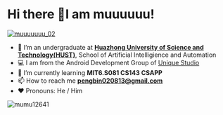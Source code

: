 <!--
**mumu12641/mumu12641** is a ✨ _special_ ✨ repository because its `README.md` (this file) appears on your GitHub profile.

Here are some ideas to get you started:

- 🔭 I’m currently working on ...
- 🌱 I’m currently learning ...
- 👯 I’m looking to collaborate on ...
- 🤔 I’m looking for help with ...
- 💬 Ask me about ...
- 📫 How to reach me: ...
- 😄 Pronouns: ...
- ⚡ Fun fact: ...
-->

# Hi there 👋I am muuuuuu!

<p align="left"> <a href="https://twitter.com/muuuuuuu_02" target="blank"><img src="https://img.shields.io/twitter/follow/muuuuuuu_02?logo=twitter&style=for-the-badge" alt="muuuuuuu_02" /></a> </p>

- 📸 I’m an undergraduate at **[Huazhong University of Science and Technology(HUST)](https://www.hust.edu.cn/)**, School of Artificial Intelligience and Automation
- :computer: I am from the Android Development Group of [Unique Studio](https://github.com/UniqueStudio)
- 🌱 I’m currently learning **MIT6.S081 CS143 CSAPP**
- 📫 How to reach me **pengbin020813@gmail.com**
- :heart: Pronouns: He / Him

<p><img align="left" src="https://github-readme-stats.vercel.app/api/top-langs?username=mumu12641&show_icons=true&locale=en&layout=compact" alt="mumu12641" /></p>


